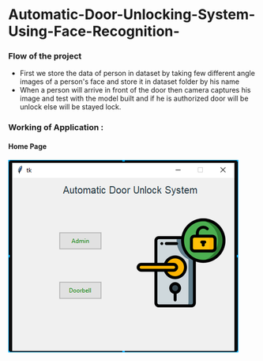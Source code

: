 # Automatic-Door-Unlocking-System-Using-Face-Recognition-

### Flow of the project
* First we store the data of person in dataset by taking few different angle images of a person's face and store it in dataset folder by his name
* When a person will arrive in front of the door then camera captures his image and test with the model built and if he is authorized door will be unlock else will be stayed lock.

### Working of Application : 

#### Home Page
![Home Page](Home.png)
